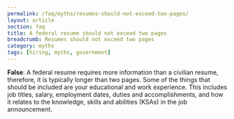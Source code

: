 ```yaml
---
permalink: /faq/myths/resumes-should-not-exceed-two-pages/
layout: article
section: faq
title: A federal resume should not exceed two pages
breadcrumb: Resumes should not exceed two pages
category: myths
tags: [hiring, myths, government]
---
```


<strong>False</strong>: A federal resume requires more information than a civilian resume, therefore, it is typically longer than two pages. Some of the things that should be included are your educational and work experience. This includes job titles, salary, employment dates, duties and accomplishments, and how it relates to the knowledge, skills and abilities (KSAs) in the job announcement.
